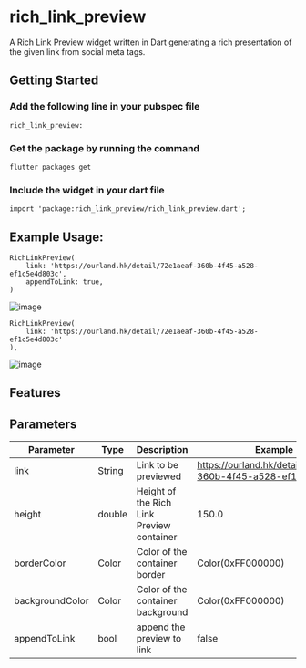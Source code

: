 # rich_link_preview
A Rich Link Preview widget written in Dart generating a rich presentation of the given link from social meta tags.


## Getting Started
### Add the following line in your pubspec file
````
rich_link_preview:
````
    
### Get the package by running the command
````
flutter packages get
````

###  Include the widget in your dart file
````
import 'package:rich_link_preview/rich_link_preview.dart';
````
    
## Example Usage:
````
RichLinkPreview(
    link: 'https://ourland.hk/detail/72e1aeaf-360b-4f45-a528-ef1c5e4d803c',
    appendToLink: true,
)
````
![image](https://user-images.githubusercontent.com/35857179/52174596-3b6a9680-27d1-11e9-9c24-aceeecf7709f.png)


````
RichLinkPreview(
    link: 'https://ourland.hk/detail/72e1aeaf-360b-4f45-a528-ef1c5e4d803c'
),
````
![image](https://user-images.githubusercontent.com/35857179/52174604-59d09200-27d1-11e9-853f-a9b07b372573.png)


## Features


## Parameters
|Parameter|Type|Description|Example|Required?|Default|
|--|--|--|--|--|--|
|link|String|Link to be previewed|https://ourland.hk/detail/72e1aeaf-360b-4f45-a528-ef1c5e4d803c|N|''|
|height|double|Height of the Rich Link Preview container|150.0|N|100.0|
|borderColor|Color|Color of the container border|Color(0xFF000000)|N|Color(0xFFE0E0E0)|
|backgroundColor|Color|Color of the container background|Color(0xFF000000)|N|Color(0xFFE0E0E0)|
|appendToLink|bool|append the preview to link|false|N|false|
